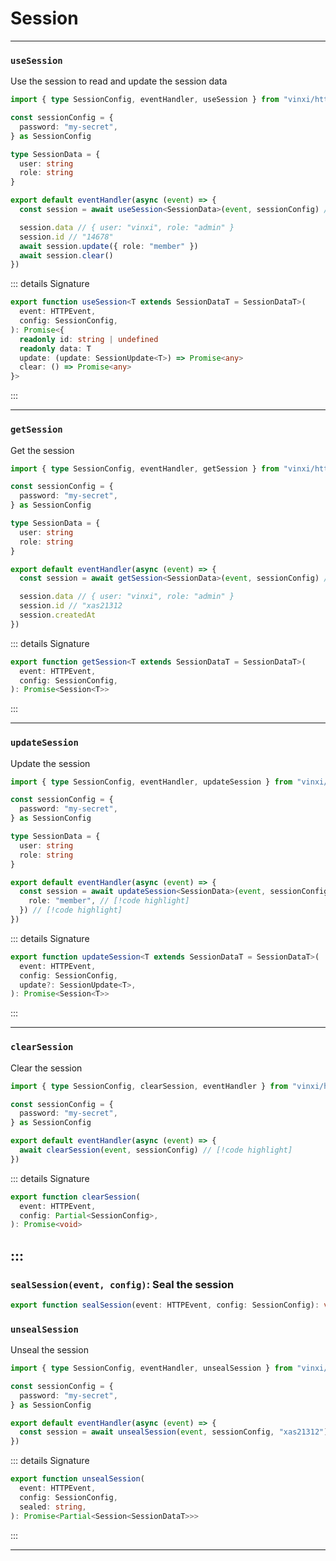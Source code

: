 # Session

---

### `useSession`

Use the session to read and update the session data

```ts file=app/server.ts
import { type SessionConfig, eventHandler, useSession } from "vinxi/http"

const sessionConfig = {
  password: "my-secret",
} as SessionConfig

type SessionData = {
  user: string
  role: string
}

export default eventHandler(async (event) => {
  const session = await useSession<SessionData>(event, sessionConfig) // [!code highlight]

  session.data // { user: "vinxi", role: "admin" }
  session.id // "14678"
  await session.update({ role: "member" })
  await session.clear()
})
```

::: details Signature

```ts
export function useSession<T extends SessionDataT = SessionDataT>(
  event: HTTPEvent,
  config: SessionConfig,
): Promise<{
  readonly id: string | undefined
  readonly data: T
  update: (update: SessionUpdate<T>) => Promise<any>
  clear: () => Promise<any>
}>
```

:::

---

### `getSession`

Get the session

```ts file=app/server.ts
import { type SessionConfig, eventHandler, getSession } from "vinxi/http"

const sessionConfig = {
  password: "my-secret",
} as SessionConfig

type SessionData = {
  user: string
  role: string
}

export default eventHandler(async (event) => {
  const session = await getSession<SessionData>(event, sessionConfig) // [!code highlight]

  session.data // { user: "vinxi", role: "admin" }
  session.id // "xas21312
  session.createdAt
})
```

::: details Signature

```ts
export function getSession<T extends SessionDataT = SessionDataT>(
  event: HTTPEvent,
  config: SessionConfig,
): Promise<Session<T>>
```

:::

---

### `updateSession`

Update the session

```ts file=app/server.ts
import { type SessionConfig, eventHandler, updateSession } from "vinxi/http"

const sessionConfig = {
  password: "my-secret",
} as SessionConfig

type SessionData = {
  user: string
  role: string
}

export default eventHandler(async (event) => {
  const session = await updateSession<SessionData>(event, sessionConfig, { // [!code highlight]
    role: "member", // [!code highlight]
  }) // [!code highlight]
})
```

::: details Signature

```ts
export function updateSession<T extends SessionDataT = SessionDataT>(
  event: HTTPEvent,
  config: SessionConfig,
  update?: SessionUpdate<T>,
): Promise<Session<T>>
```

:::

---

### `clearSession`

Clear the session

```ts file=app/server.ts
import { type SessionConfig, clearSession, eventHandler } from "vinxi/http"

const sessionConfig = {
  password: "my-secret",
} as SessionConfig

export default eventHandler(async (event) => {
  await clearSession(event, sessionConfig) // [!code highlight]
})
```

::: details Signature

```ts
export function clearSession(
  event: HTTPEvent,
  config: Partial<SessionConfig>,
): Promise<void>
```

## :::

### `sealSession(event, config)`: Seal the session

```ts
export function sealSession(event: HTTPEvent, config: SessionConfig): void
```

### `unsealSession`

Unseal the session

```ts file=app/server.ts
import { type SessionConfig, eventHandler, unsealSession } from "vinxi/http"

const sessionConfig = {
  password: "my-secret",
} as SessionConfig

export default eventHandler(async (event) => {
  const session = await unsealSession(event, sessionConfig, "xas21312") // [!code highlight]
})
```

::: details Signature

```ts
export function unsealSession(
  event: HTTPEvent,
  config: SessionConfig,
  sealed: string,
): Promise<Partial<Session<SessionDataT>>>
```

:::

---
